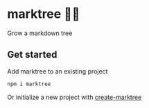 # marktree 🔖🌳

Grow a markdown tree

## Get started
Add marktree to an existing project
```sh
npm i marktree
```
Or initialize a new project with [create-marktree](https://github.com/magnetenstad/create-marktree)
